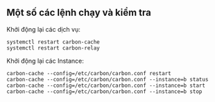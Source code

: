 ﻿## Một số các lệnh chạy và kiểm tra

Khởi động lại các dịch vụ:

	systemctl restart carbon-cache
	systemctl restart carbon-relay

Khởi động lại các Instance:

	carbon-cache --config=/etc/carbon/carbon.conf restart 
	carbon-cache --config=/etc/carbon/carbon.conf --instance=b status
	carbon-cache --config=/etc/carbon/carbon.conf --instance=b start
	carbon-cache --config=/etc/carbon/carbon.conf --instance=b stop